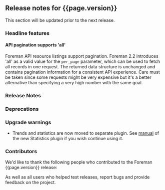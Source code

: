 ## Release notes for {{page.version}}

This section will be updated prior to the next release.

### Headline features

#### API pagination supports 'all'

Foreman API resource listings support pagination. Foreman 2.2 introduces 'all' as a valid value for the `per_page` parameter, which can be used to fetch all records in one request. The returned data structure is unchanged and contains pagination information for a consistent API experience. Care must be taken since some requests might be very expensive but it's a better alternative than specifying a very high number with the same goal.

### Release Notes

### Deprecations

### Upgrade warnings

* Trends and statistics are now moved to separate plugin. See [manual](/plugins/foreman_statistics) of the new Statistics plugin if you wish continue using it.

### Contributors

We'd like to thank the following people who contributed to the Foreman {{page.version}} release:

<!-- update scripts/committers.rb with the correct versions and dates and fill this in -->

As well as all users who helped test releases, report bugs and provide feedback on the project.
